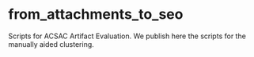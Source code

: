 # from_attachments_to_seo
Scripts for ACSAC Artifact Evaluation. We publish here the scripts for the manually aided clustering.
